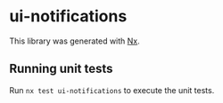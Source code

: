 # ui-notifications

This library was generated with [Nx](https://nx.dev).

## Running unit tests

Run `nx test ui-notifications` to execute the unit tests.
